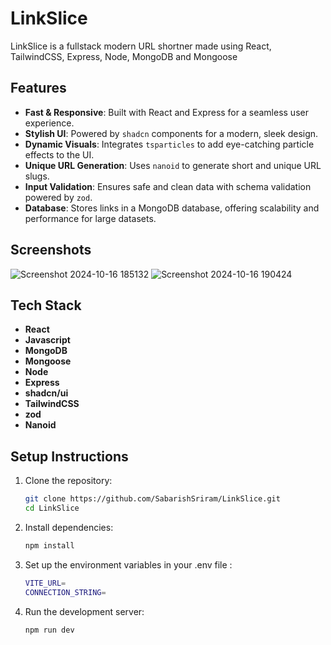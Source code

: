 # LinkSlice

LinkSlice is a fullstack modern URL shortner made using React, TailwindCSS, Express, Node, MongoDB and Mongoose

## Features

- **Fast & Responsive**: Built with React and Express for a seamless user experience.
- **Stylish UI**: Powered by `shadcn` components for a modern, sleek design.
- **Dynamic Visuals**: Integrates `tsparticles` to add eye-catching particle effects to the UI.
- **Unique URL Generation**: Uses `nanoid` to generate short and unique URL slugs.
- **Input Validation**: Ensures safe and clean data with schema validation powered by `zod`.
- **Database**: Stores links in a MongoDB database, offering scalability and performance for large datasets.

## Screenshots
![Screenshot 2024-10-16 185132](https://github.com/user-attachments/assets/5c811767-2dc2-4fb5-971d-bd0837942b4e)
![Screenshot 2024-10-16 190424](https://github.com/user-attachments/assets/6ded2622-8b4d-4b16-b096-18344f73b37f)



## Tech Stack

- **React**
- **Javascript**
- **MongoDB**
- **Mongoose**
- **Node**
- **Express**
- **shadcn/ui**
- **TailwindCSS**
- **zod**
- **Nanoid**

## Setup Instructions

1. Clone the repository:

   ```bash
   git clone https://github.com/SabarishSriram/LinkSlice.git
   cd LinkSlice

2. Install dependencies:
   ```bash
   npm install

3. Set up the environment variables in your .env file :
   ```bash
   VITE_URL=
   CONNECTION_STRING=
4. Run the development server:
   ```bash
   npm run dev
